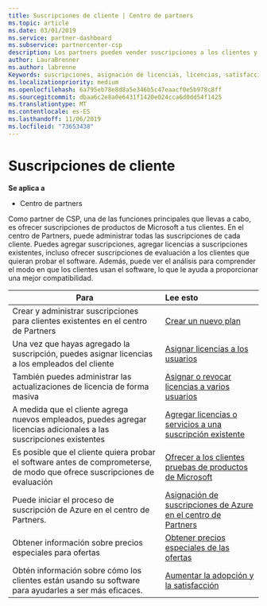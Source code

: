 ```yaml
---
title: Suscripciones de cliente | Centro de partners
ms.topic: article
ms.date: 03/01/2019
ms.service: partner-dashboard
ms.subservice: partnercenter-csp
description: Los partners pueden vender suscripciones a los clientes y administrarlas a través del Centro de partners.
author: LauraBrenner
ms.author: labrenne
Keywords: suscripciones, asignación de licencias, licencias, satisfacción del cliente, suscripciones de Azure
ms.localizationpriority: medium
ms.openlocfilehash: 6a795eb78e8d8a5e346b5c47eaacf0e5b978c8ff
ms.sourcegitcommit: dbaa6c2e8a0e6431f1420e024cca6d0dd54f1425
ms.translationtype: MT
ms.contentlocale: es-ES
ms.lasthandoff: 11/06/2019
ms.locfileid: "73653438"
---
```

# <a name="customer-subscriptions"></a>Suscripciones de cliente

**Se aplica a**

-  Centro de partners

Como partner de CSP, una de las funciones principales que llevas a cabo, es ofrecer suscripciones de productos de Microsoft a tus clientes. En el centro de Partners, puede administrar todas las suscripciones de cada cliente. Puedes agregar suscripciones, agregar licencias a suscripciones existentes, incluso ofrecer suscripciones de evaluación a los clientes que quieran probar el software. Además, puede ver el análisis para comprender el modo en que los clientes usan el software, lo que le ayuda a proporcionar una mejor compatibilidad.

|**Para**   |**Lee esto**   |
|----------------------|:----------------------|
|Crear y administrar suscripciones para clientes existentes en el centro de Partners|[Crear un nuevo plan](create-a-new-subscription.md)|
|Una vez que hayas agregado la suscripción, puedes asignar licencias a los empleados del cliente  |[Asignar licencias a los usuarios](assign-licenses-to-users.md)|
|También puedes administrar las actualizaciones de licencia de forma masiva   |[Asignar o revocar licencias a varios usuarios](bulk-license-provisioning-for-multiple-users.md)|
|A medida que el cliente agrega nuevos empleados, puedes agregar licencias adicionales a las suscripciones existentes   |[Agregar licencias o servicios a una suscripción existente](add-licenses-or-services-to-an-existing-subscription.md)|
|Es posible que el cliente quiera probar el software antes de comprometerse, de modo que ofrece suscripciones de evaluación    |[Ofrecer a los clientes pruebas de productos de Microsoft](offer-your-customers-trials-of-microsoft-products.md)|
|Puede iniciar el proceso de suscripción de Azure en el centro de Partners.   |[Asignación de suscripciones de Azure en el centro de Partners](assign-azure-subscriptions.md)|
|Obtener información sobre precios especiales para ofertas   |[Obtener precios especiales de las ofertas](get-special-pricing-for-offers.md)|
|Obtén información sobre cómo los clientes están usando su software para ayudarles a ser más eficaces.   | [Aumentar la adopción y la satisfacción](increasing-adoption-and-satisfaction.md)   | 

































 

 



